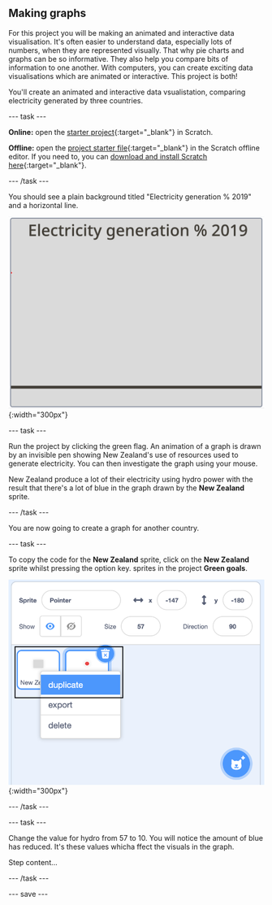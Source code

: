## Making graphs

For this project you will be making an animated and interactive data visualisation. It's often easier to understand data, especially lots of numbers, when they are represented visually. That why pie charts and graphs can be so informative. They also help you compare bits of information to one another. With computers, you can create exciting data visualisations which are animated or interactive. This project is both!

You'll create an animated and interactive data vsualistation, comparing electricity generated by three countries.

--- task ---

**Online:** open the [starter project](http://rpf.io/electricity-generation-on){:target="_blank"} in Scratch.
 
**Offline:** open the [project starter file](http://rpf.io/p/en/serene-scene-go){:target="_blank"} in the Scratch offline editor. If you need to, you can [download and install Scratch here](https://scratch.mit.edu/download){:target="_blank"}.

--- /task ---

You should see a plain background titled "Electricity generation % 2019" and a horizontal line.

![image of background](images/electricity-starter.png){:width="300px"}

--- task ---

Run the project by clicking the green flag. An animation of a graph is drawn by an invisible pen showing New Zealand's use of resources used to generate electricity. You can then investigate the graph using your mouse.

New Zealand produce a lot of their electricity using hydro power with the result that there's a lot of blue in the graph drawn by the **New Zealand** sprite.

--- /task ---

You are now going to create a graph for another country. 

--- task ---

To copy the code for the **New Zealand** sprite, click on the **New Zealand** sprite whilst pressing the option key. sprites in the  project **Green goals**.

![image of background](images/electricity-copy-sprite.png){:width="300px"}

--- /task ---

--- task ---

Change the value for hydro from 57 to 10. You will notice the amount of blue has reduced. It's these values whicha ffect the visuals in the graph.

Step content...

--- /task ---

--- save ---
